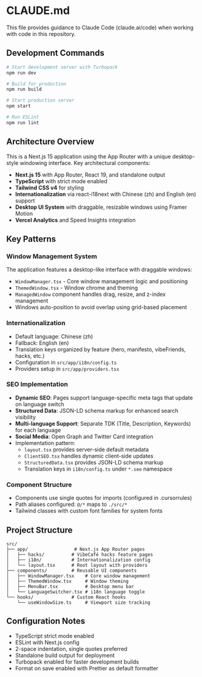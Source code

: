 # CLAUDE.md

This file provides guidance to Claude Code (claude.ai/code) when working with code in this repository.

## Development Commands

```bash
# Start development server with Turbopack
npm run dev

# Build for production
npm run build

# Start production server
npm start

# Run ESLint
npm run lint
```

## Architecture Overview

This is a Next.js 15 application using the App Router with a unique desktop-style windowing interface. Key architectural components:

- **Next.js 15** with App Router, React 19, and standalone output
- **TypeScript** with strict mode enabled
- **Tailwind CSS v4** for styling
- **Internationalization** via react-i18next with Chinese (zh) and English (en) support
- **Desktop UI System** with draggable, resizable windows using Framer Motion
- **Vercel Analytics** and Speed Insights integration

## Key Patterns

### Window Management System
The application features a desktop-like interface with draggable windows:
- `WindowManager.tsx` - Core window management logic and positioning
- `ThemedWindow.tsx` - Window chrome and theming
- `ManagedWindow` component handles drag, resize, and z-index management
- Windows auto-position to avoid overlap using grid-based placement

### Internationalization
- Default language: Chinese (zh)
- Fallback: English (en)  
- Translation keys organized by feature (hero, manifesto, vibeFriends, hacks, etc.)
- Configuration in `src/app/i18n/config.ts`
- Providers setup in `src/app/providers.tsx`

### SEO Implementation
- **Dynamic SEO**: Pages support language-specific meta tags that update on language switch
- **Structured Data**: JSON-LD schema markup for enhanced search visibility
- **Multi-language Support**: Separate TDK (Title, Description, Keywords) for each language
- **Social Media**: Open Graph and Twitter Card integration
- Implementation pattern:
  - `layout.tsx` provides server-side default metadata
  - `ClientSEO.tsx` handles dynamic client-side updates
  - `StructuredData.tsx` provides JSON-LD schema markup
  - Translation keys in `i18n/config.ts` under `*.seo` namespace

### Component Structure
- Components use single quotes for imports (configured in .cursorrules)
- Path aliases configured: `@/*` maps to `./src/*`
- Tailwind classes with custom font families for system fonts

## Project Structure

```
src/
├── app/                 # Next.js App Router pages
│   ├── hacks/          # VibeCafé hacks feature pages  
│   ├── i18n/           # Internationalization config
│   └── layout.tsx      # Root layout with providers
├── components/         # Reusable UI components
│   ├── WindowManager.tsx    # Core window management
│   ├── ThemedWindow.tsx     # Window theming
│   ├── MenuBar.tsx          # Desktop menu bar
│   └── LanguageSwitcher.tsx # i18n language toggle
└── hooks/              # Custom React hooks
    └── useWindowSize.ts     # Viewport size tracking
```

## Configuration Notes

- TypeScript strict mode enabled
- ESLint with Next.js config
- 2-space indentation, single quotes preferred
- Standalone build output for deployment
- Turbopack enabled for faster development builds
- Format on save enabled with Prettier as default formatter